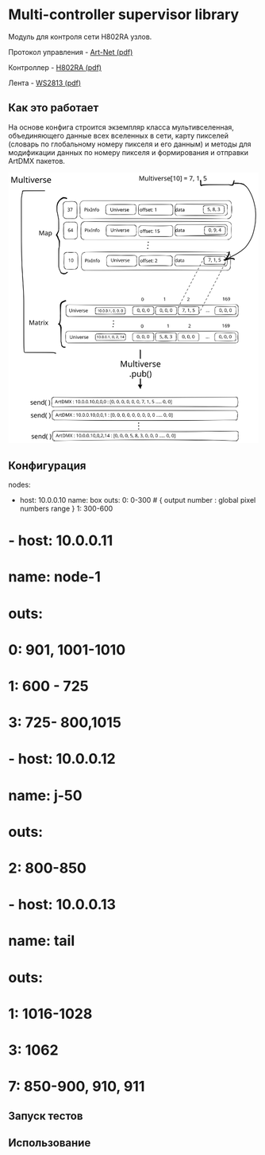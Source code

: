 # Multi-controller supervisor library
Модуль для контроля сети H802RA узлов.

Протокол управления - [Art-Net (pdf)](docs/art-net.pdf)

Контроллер - [H802RA (pdf)](docs/H802RA%20instructions%20-%20English.pdf)

Лента - [WS2813 (pdf)](docs/WS2813-Worldsemi.pdf)

## Как это работает
На основе конфига строится экземпляр класса мультивселенная, объединяющего
данные всех вселенных в сети, карту пикселей (словарь по глобальному номеру пикселя и его данным) и 
методы для модификации данных по номеру пикселя и формирования и отправки ArtDMX пакетов.

[![](docs/multiverse-scheme.svg)](docs/multiverse-scheme.svg)

## Конфигурация
nodes:
  - host: 10.0.0.10
    name: box
    outs:
      0: 0-300  # { output number : global pixel numbers range }
      1: 300-600
#
#  - host: 10.0.0.11
#    name: node-1
#    outs:
#      0: 901, 1001-1010
#      1: 600 - 725
#      3: 725- 800,1015
#
#  - host: 10.0.0.12
#    name: j-50
#    outs:
#      2: 800-850
#
#  - host: 10.0.0.13
#    name: tail
#    outs:
#      1: 1016-1028
#      3: 1062
#      7: 850-900, 910, 911


## Запуск тестов

## Использование
